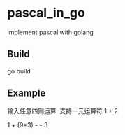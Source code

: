 # pascal_in_go
implement pascal  with golang  



## Build
go build

## Example
输入任意四则运算. 支持一元运算符
1 + 2

1 + (9*3) - - 3

